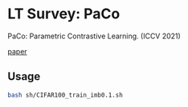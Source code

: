 # LT Survey: PaCo
PaCo: Parametric Contrastive Learning. (ICCV 2021)

[paper](https://arxiv.org/pdf/2107.12028.pdf)
 
## Usage

```bash
bash sh/CIFAR100_train_imb0.1.sh
```
